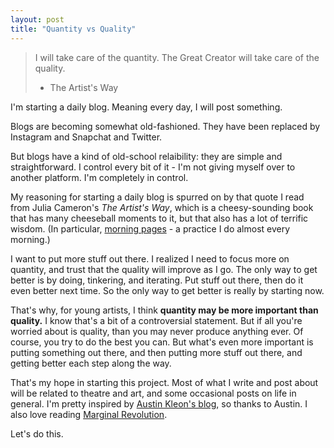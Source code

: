 ```yaml
--- 
layout: post
title: "Quantity vs Quality"
---
```



> I will take care of the quantity. The Great Creator will take care of the quality.
> - The Artist's Way

I'm starting a daily blog. Meaning every day, I will post something.

Blogs are becoming somewhat old-fashioned. They have been replaced by Instagram and Snapchat and Twitter.

But blogs have a kind of old-school relaibility: they are simple and straightforward. I control every bit of it - I'm not giving myself over to another platform. I'm completely in control.

My reasoning for starting a daily blog is spurred on by that quote I read from Julia Cameron's *The Artist's Way*, which is a cheesy-sounding book that has many cheeseball moments to it, but that also has a lot of terrific wisdom. (In particular, [morning pages](https://juliacameronlive.com/basic-tools/morning-pages/) - a practice I do almost every morning.)

I want to put more stuff out there. I realized I need to focus more on quantity, and trust that the quality will improve as I go. The only way to get better is by doing, tinkering, and iterating. Put stuff out there, then do it even better next time. So the only way to get better is really by starting now.

That's why, for young artists, I think **quantity may be more important than quality.** I know that's a bit of a controversial statement. But if all you're worried about is quality, than you may never produce anything ever. Of course, you try to do the best you can. But what's even more important is putting something out there, and then putting more stuff out there, and getting better each step along the way.

That's my hope in starting this project. Most of what I write and post about will be related to theatre and art, and some occasional posts on life in general. I'm pretty inspired by [Austin Kleon's blog](https://austinkleon.com), so thanks to Austin. I also love reading [Marginal Revolution](http://marginalrevolution.com).

Let's do this.